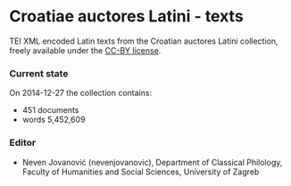 # Croatiae auctores Latini - texts #

TEI XML encoded Latin texts from the Croatian auctores Latini collection, freely available under the [CC-BY license](LICENSE.md).

### Current state ###
On 2014-12-27 the collection contains:

*  451 documents
*  words 5,452,609

### Editor ###

* Neven Jovanović (nevenjovanovic), Department of Classical Philology, Faculty of Humanities and Social Sciences, University of Zagreb
